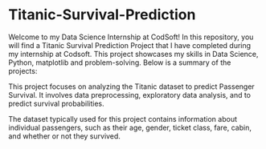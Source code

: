 # Titanic-Survival-Prediction
Welcome to my Data Science Internship at CodSoft! In this repository, you will find a Titanic Survival Prediction Project that I have completed during my internship at Codsoft. This project showcases my skills in Data Science, Python, matplotlib and problem-solving. Below is a summary of the projects:

This project focuses on analyzing the Titanic dataset to predict Passenger Survival. It involves data preprocessing, exploratory data analysis, and to predict survival probabilities.

The dataset typically used for this project contains information about individual passengers, such as their age, gender, ticket
class, fare, cabin, and whether or not they survived.
